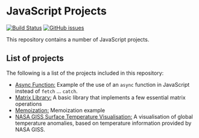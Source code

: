 # JavaScript Projects
[![Build Status](https://circleci.com/gh/Carla-de-Beer/javaScript-projects.png?&style=shield&circle-token=:circle-token)](https://circleci.com/gh/Carla-de-Beer/javaScript-projects)
[![GitHub issues](https://img.shields.io/github/issues/Carla-de-Beer/JavaScript-Projects.svg?style=flat-square)](https://github.com/Carla-de-Beer/JavaScript-Projects/issues)

This repository contains a number of JavaScript projects.

## List of projects

The following is a list of the projects included in this repository:

* [Async Function:](https://github.com/Carla-de-Beer/JavaScript-Projects/tree/master/async-function) Example of the use of an `async` function in JavaScript instead of `fetch` ... `catch`.
* [Matrix Library:](https://github.com/Carla-de-Beer/JavaScript-Projects/tree/master/matrix-library) A basic library that implements a few essential matrix operations
* [Memoization:](https://github.com/Carla-de-Beer/JavaScript-Projects/tree/master/memoization) Memoization example
* [NASA GISS Surface Temperature Visualisation:](https://github.com/Carla-de-Beer/JavaScript-Projects/tree/master/NASA-GISS-surface-temperature-visualisation) A visualisation of global temperature anomalies, based on temperature information provided by NASA GISS.
